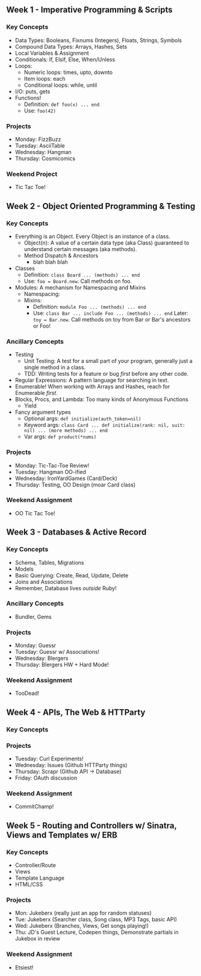 ## Week 1 - Imperative Programming & Scripts

### Key Concepts

  * Data Types: Booleans, Fixnums (Integers), Floats, Strings, Symbols
  * Compound Data Types: Arrays, Hashes, Sets
  * Local Variables & Assignment
  * Conditionals: If, Elsif, Else, When/Unless
  * Loops:
    * Numeric loops: times, upto, downto
    * Item loops: each
    * Conditional loops: while, until
  * I/O: puts, gets
  * Functions!
    * Definition: `def foo(x) ... end`
    * Use: `foo(42)`

### Projects

  * Monday: FizzBuzz
  * Tuesday: AsciiTable
  * Wednesday: Hangman
  * Thursday: Cosmicomics

### Weekend Project

  * Tic Tac Toe!

## Week 2 - Object Oriented Programming & Testing

### Key Concepts

  * Everything is an Object. Every Object is an instance of a class.
    * Object(n): A value of a certain data type (aka Class)
                 guaranteed to understand certain messages (aka methods).
    * Method Dispatch & Ancestors
      * blah blah blah
  * Classes
    * Definition: `class Board ... (methods) ... end`
    * Use: `foo = Board.new`. Call methods on foo.
  * Modules: A mechanism for Namespacing and Mixins
    * Namespacing:
    * Mixins:
      * Definition: `module Foo ... (methods) ... end`
      * Use: `class Bar ... include Foo ... (methods) ... end`
        Later: `toy = Bar.new`. Call methods on toy from Bar or Bar's ancestors or Foo!

### Ancillary Concepts

  * Testing
    * Unit Testing: A test for a small part of your program, generally just a single method in a class.
    * TDD: Writing tests for a feature or bug *first* before any other code. 
  * Regular Expressions: A pattern language for searching in text.
  * Enumerable! When working with Arrays and Hashes, reach for Enumerable *first*.
  * Blocks, Procs, and Lambda: Too many kinds of Anonymous Functions
    * Yield
  * Fancy argument types
    * Optional args: `def initialize(auth_token=nil)`
    * Keyword args: `class Card ... def initialize(rank: nil, suit: nil) ... (more methods) ... end`
    * Var args: `def product(*nums)`

### Projects

  * Monday: Tic-Tac-Toe Review!
  * Tuesday: Hangman OO-ified
  * Wednesday: IronYardGames (Card/Deck)
  * Thursday: Testing, OO Design (moar Card class)

### Weekend Assignment

  * OO Tic Tac Toe!

## Week 3 - Databases & Active Record

### Key Concepts

  * Schema, Tables, Migrations
  * Models
  * Basic Querying: Create, Read, Update, Delete
  * Joins and Associations
  * Remember, Database lives *outside* Ruby!

### Ancillary Concepts

  * Bundler, Gems

### Projects

  * Monday: Guessr
  * Tuesday: Guessr w/ Associations!
  * Wednesday: Blergers
  * Thursday: Blergers HW + Hard Mode!

### Weekend Assignment

  * TooDead!

## Week 4 - APIs, The Web & HTTParty

### Key Concepts

### Projects

  * Tuesday: Curl Experiments!
  * Wednesday: Issues (Github HTTParty things)
  * Thursday: Scrapr (Github API -> Database)
  * Friday: OAuth discussion

### Weekend Assignment

  * CommitChamp!

## Week 5 - Routing and Controllers w/ Sinatra, Views and Templates w/ ERB

### Key Concepts

  * Controller/Route
  * Views
  * Template Language
  * HTML/CSS

### Projects

  * Mon: Jukeberx (really just an app for random statuses)
  * Tue: Jukeberx (Searcher class, Song class, MP3 Tags, basic API)
  * Wed: Jukeberx (Branches, Views, Get songs playing!)
  * Thu: JD's Guest Lecture, Codepen things, Demonstrate partials in Jukebox in review

### Weekend Assignment

  * Etsiest!
